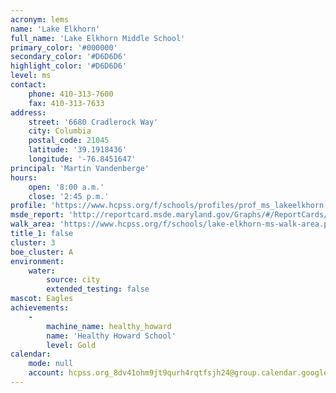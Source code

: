 ```yaml
---
acronym: lems
name: 'Lake Elkhorn'
full_name: 'Lake Elkhorn Middle School'
primary_color: '#000000'
secondary_color: '#D6D6D6'
highlight_color: '#D6D6D6'
level: ms
contact:
    phone: 410-313-7600
    fax: 410-313-7633
address:
    street: '6680 Cradlerock Way'
    city: Columbia
    postal_code: 21045
    latitude: '39.1918436'
    longitude: '-76.8451647'
principal: 'Martin Vandenberge'
hours:
    open: '8:00 a.m.'
    close: '2:45 p.m.'
profile: 'https://www.hcpss.org/f/schools/profiles/prof_ms_lakeelkhorn.pdf'
msde_report: 'http://reportcard.msde.maryland.gov/Graphs/#/ReportCards/ReportCardSchool/1//1/13/0617/'
walk_area: 'https://www.hcpss.org/f/schools/lake-elkhorn-ms-walk-area.pdf'
title_1: false
cluster: 3
boe_cluster: A
environment:
    water:
        source: city
        extended_testing: false
mascot: Eagles
achievements:
    -
        machine_name: healthy_howard
        name: 'Healthy Howard School'
        level: Gold
calendar:
    mode: null
    account: hcpss.org_8dv41ohm9jt9qurh4rqtfsjh24@group.calendar.google.com
---
```

